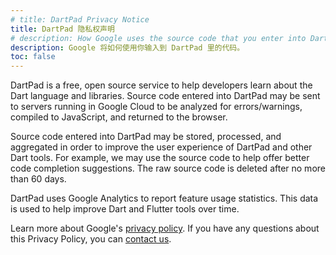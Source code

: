 ```yaml
---
# title: DartPad Privacy Notice
title: DartPad 隐私权声明
# description: How Google uses the source code that you enter into DartPad.
description: Google 将如何使用你输入到 DartPad 里的代码。
toc: false
---
```


DartPad is a free, open source service to help developers learn about the Dart
language and libraries. Source code entered into DartPad may be sent to servers
running in Google Cloud to be analyzed for errors/warnings, compiled to
JavaScript, and returned to the browser.

Source code entered into DartPad may be stored, processed, and aggregated in
order to improve the user experience of DartPad and other Dart tools. For
example, we may use the source code to help offer better code completion
suggestions. The raw source code is deleted after no more than 60 days.

DartPad uses Google Analytics to report feature usage statistics.
This data is used to help improve Dart and Flutter tools over time.

Learn more about Google's [privacy policy](https://policies.google.com/privacy).
If you have any questions about this Privacy Policy, you can
[contact us](https://support.google.com/policies?p=privpol_privts).
